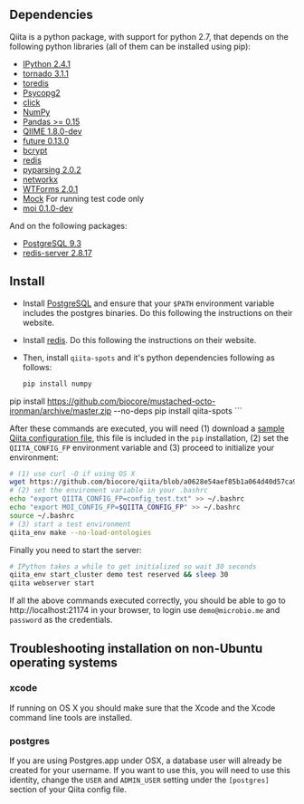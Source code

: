 Dependencies
------------

Qiita is a python package, with support for python 2.7, that depends on the following python libraries (all of them can be installed using pip):

<!--
* [pgbouncer](http://pgfoundry.org/projects/pgbouncer)
-->

* [IPython 2.4.1](https://github.com/ipython/ipython)
* [tornado 3.1.1](http://www.tornadoweb.org/en/stable/)
* [toredis](https://pypi.python.org/pypi/toredis)
* [Psycopg2](http://initd.org/psycopg/download/)
* [click](http://click.pocoo.org/)
* [NumPy](https://github.com/numpy/numpy)
* [Pandas >= 0.15](http://pandas.pydata.org/)
* [QIIME 1.8.0-dev](https://github.com/biocore/qiime)
* [future 0.13.0](http://python-future.org/)
* [bcrypt](https://github.com/pyca/bcrypt/)
* [redis](https://github.com/andymccurdy/redis-py)
* [pyparsing 2.0.2](http://pyparsing.wikispaces.com/)
* [networkx](http://networkx.lanl.gov/index.html)
* [WTForms 2.0.1](https://wtforms.readthedocs.org/en/latest/)
* [Mock](http://www.voidspace.org.uk/python/mock/)  For running test code only
* [moi 0.1.0-dev](https://github.com/biocore/mustached-octo-ironman/)

And on the following packages:

* [PostgreSQL 9.3](http://www.postgresql.org/download/)
* [redis-server 2.8.17](http://redis.io)

Install
-------

* Install [PostgreSQL](http://www.postgresql.org/download/) and ensure that your ``$PATH`` environment variable includes the postgres binaries. Do this following the instructions on their website.
* Install [redis](https://pypi.python.org/pypi/redis/). Do this following the instructions on their website.

* Then, install ``qiita-spots`` and it's python dependencies following as follows:

    ```bash
    pip install numpy
pip install https://github.com/biocore/mustached-octo-ironman/archive/master.zip --no-deps
pip install qiita-spots
    ```

After these commands are executed, you will need (1) download a [sample Qiita configuration file](https://raw.githubusercontent.com/biocore/qiita/master/qiita_core/support_files/config_test.txt), this file is included in the `pip` installation, (2) set the `QIITA_CONFIG_FP` environment variable and (3) proceed to initialize your environment:

```bash
# (1) use curl -O if using OS X
wget https://github.com/biocore/qiita/blob/a0628e54aef85b1a064d40d57ca981aaf082a120/qiita_core/support_files/config_test.txt
# (2) set the enviroment variable in your .bashrc
echo "export QIITA_CONFIG_FP=config_test.txt" >> ~/.bashrc
echo "export MOI_CONFIG_FP=$QIITA_CONFIG_FP" >> ~/.bashrc
source ~/.bashrc
# (3) start a test environment
qiita_env make --no-load-ontologies
```

Finally you need to start the server:

```bash
# IPython takes a while to get initialized so wait 30 seconds
qiita_env start_cluster demo test reserved && sleep 30
qiita webserver start

```

If all the above commands executed correctly, you should be able to go to http://localhost:21174 in your browser, to login use `demo@microbio.me` and `password` as the credentials.


## Troubleshooting installation on non-Ubuntu operating systems

### xcode

If running on OS X you should make sure that the Xcode and the Xcode command line tools are installed.

### postgres

If you are using Postgres.app under OSX, a database user will already be created for your username. If you want to use this, you will need to use this identity, change the `USER` and `ADMIN_USER` setting under the `[postgres]` section of your Qiita config file.

